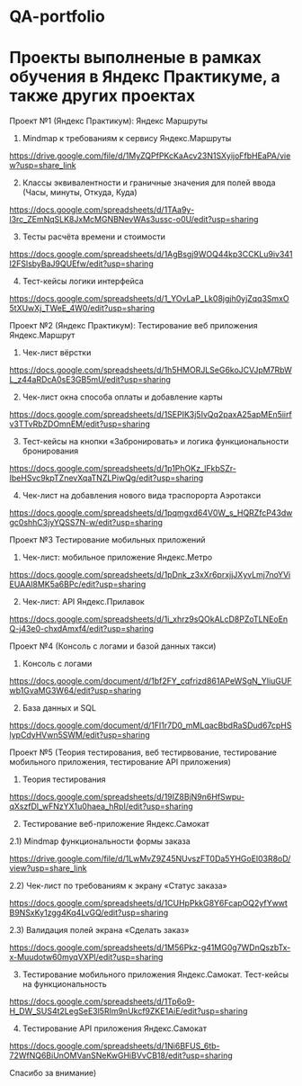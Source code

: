 # QA-portfolio

# Проекты выполненые в рамках обучения в Яндекс Практикуме, а также других проектах

Проект №1 (Яндекс Практикум): Яндекс Маршруты

1) Mindmap к требованиям к сервису Яндекс.Маршруты

https://drive.google.com/file/d/1MyZQPfPKcKaAcv23N1SXyijoFfbHEaPA/view?usp=share_link

2) Классы эквивалентности и граничные значения для полей ввода (Часы, минуты, Откуда, Куда)

https://docs.google.com/spreadsheets/d/1TAa9y-l3rc_ZEmNqSLK8JxMcMGNBNevWAs3ussc-o0U/edit?usp=sharing

3) Тесты расчёта времени и стоимости

https://docs.google.com/spreadsheets/d/1AgBsgj9WOQ44kp3CCKLu9iv341I2FSlsbyBaJ9QUEfw/edit?usp=sharing

4) Тест-кейсы логики интерфейса

https://docs.google.com/spreadsheets/d/1_YOvLaP_Lk08jgjh0yjZqq3SmxO5tXUwXj_TWeE_4W0/edit?usp=sharing

Проект №2 (Яндекс Практикум): Тестирование веб приложения Яндекс.Маршрут

1) Чек-лист вёрстки

https://docs.google.com/spreadsheets/d/1h5HMORJLSeG6koJCVJpM7RbWL_z44aRDcA0sE3GB5mU/edit?usp=sharing

2) Чек-лист окна способа оплаты и добавление карты

https://docs.google.com/spreadsheets/d/1SEPIK3j5IvQq2paxA25apMEn5iirfv3TTvRbZDOmnEM/edit?usp=sharing

3) Тест-кейсы на кнопки «Забронировать» и логика функциональности бронирования

https://docs.google.com/spreadsheets/d/1p1PhOKz_lFkbSZr-IbeHSvc9kpTZnevXqaTNZLPiwQg/edit?usp=sharing

4) Чек-лист на добавления нового вида траспорорта Аэротакси

https://docs.google.com/spreadsheets/d/1pqmgxd64V0W_s_HQRZfcP43dwgc0shhC3jyYQSS7N-w/edit?usp=sharing

Проект №3 Тестирование мобильных приложений

1) Чек-лист: мобильное приложение Яндекс.Метро 

https://docs.google.com/spreadsheets/d/1pDnk_z3xXr6prxjjJXyvLmj7noYViEUAAl8MK5a6BPc/edit?usp=sharing

2) Чек-лист: API Яндекс.Прилавок

https://docs.google.com/spreadsheets/d/1i_xhrz9sQOkALcD8PZoTLNEoEnQ-j43e0-chxdAmxf4/edit?usp=sharing

Проект №4 (Консоль с логами и базой данных такси)

1) Консоль с логами

https://docs.google.com/document/d/1bf2FY_cqfrizd861APeWSgN_YIiuGUFwb1GvaMG3W64/edit?usp=sharing

2) База данных и SQL

https://docs.google.com/document/d/1FI1r7D0_mMLqacBbdRaSDud67cpHSlypCdyHVwn5SWM/edit?usp=sharing

Проект №5 (Теория тестирования, веб тестирвование, тестирование мобильного приложения, тестирование API приложения)

1) Теория тестирования

https://docs.google.com/spreadsheets/d/19IZ8BjN9n6HfSwpu-qXszfDl_wFNzYX1u0haea_hRpI/edit?usp=sharing

2) Тестирование веб-приложение Яндекс.Самокат

  2.1) Mindmap функциональности формы заказа

https://drive.google.com/file/d/1LwMvZ9Z45NUvszFT0Da5YHGoEl03R8oD/view?usp=share_link

  2.2) Чек-лист по требованиям к экрану «Статус заказа»

https://docs.google.com/spreadsheets/d/1CUHpPkkG8Y6FcapOQ2yfYwwtB9NSxKy1zgg4Kq4LvGQ/edit?usp=sharing

  2.3) Валидация полей экрана «Сделать заказ»

https://docs.google.com/spreadsheets/d/1M56Pkz-g41MG0g7WDnQszbTx-x-Muudotw60myqVXPI/edit?usp=sharing

3) Тестирование мобильного приложения Яндекс.Самокат. Тест-кейсы на функциональность

https://docs.google.com/spreadsheets/d/1Tp6o9-H_DW_SUS4t2LegSeE3l5RIm9nUkcf9ZKE1AiE/edit?usp=sharing

4) Тестирование API приложения Яндекс.Самокат

https://docs.google.com/spreadsheets/d/1Ni6BFUS_6tb-72WfNQ6BiUnOMVanSNeKwGHiBVvCB18/edit?usp=sharing

Спасибо за внимание)






